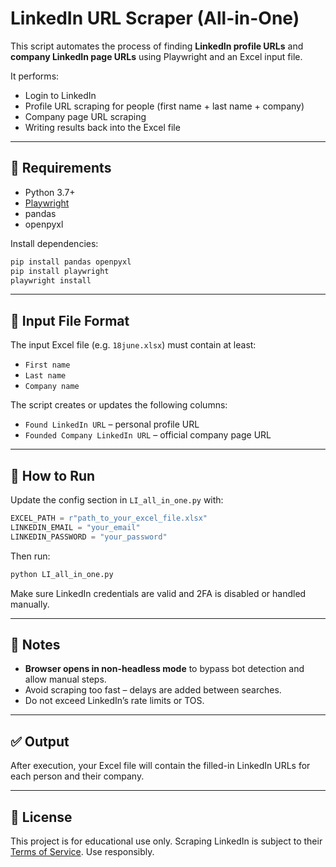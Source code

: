 # LinkedIn URL Scraper (All-in-One)

This script automates the process of finding **LinkedIn profile URLs** and **company LinkedIn page URLs** using Playwright and an Excel input file.

It performs:
- Login to LinkedIn
- Profile URL scraping for people (first name + last name + company)
- Company page URL scraping
- Writing results back into the Excel file

---

## 🔧 Requirements

- Python 3.7+
- [Playwright](https://playwright.dev/python/)
- pandas
- openpyxl

Install dependencies:

```bash
pip install pandas openpyxl
pip install playwright
playwright install
```

---

## 📁 Input File Format

The input Excel file (e.g. `18june.xlsx`) must contain at least:

- `First name`
- `Last name`
- `Company name`

The script creates or updates the following columns:
- `Found LinkedIn URL` – personal profile URL
- `Founded Company LinkedIn URL` – official company page URL

---

## 🚀 How to Run

Update the config section in `LI_all_in_one.py` with:
```python
EXCEL_PATH = r"path_to_your_excel_file.xlsx"
LINKEDIN_EMAIL = "your_email"
LINKEDIN_PASSWORD = "your_password"
```

Then run:
```bash
python LI_all_in_one.py
```

Make sure LinkedIn credentials are valid and 2FA is disabled or handled manually.

---

## 🔐 Notes

- **Browser opens in non-headless mode** to bypass bot detection and allow manual steps.
- Avoid scraping too fast – delays are added between searches.
- Do not exceed LinkedIn’s rate limits or TOS.

---

## ✅ Output

After execution, your Excel file will contain the filled-in LinkedIn URLs for each person and their company.

---

## 📄 License

This project is for educational use only. Scraping LinkedIn is subject to their [Terms of Service](https://www.linkedin.com/legal/user-agreement). Use responsibly.

